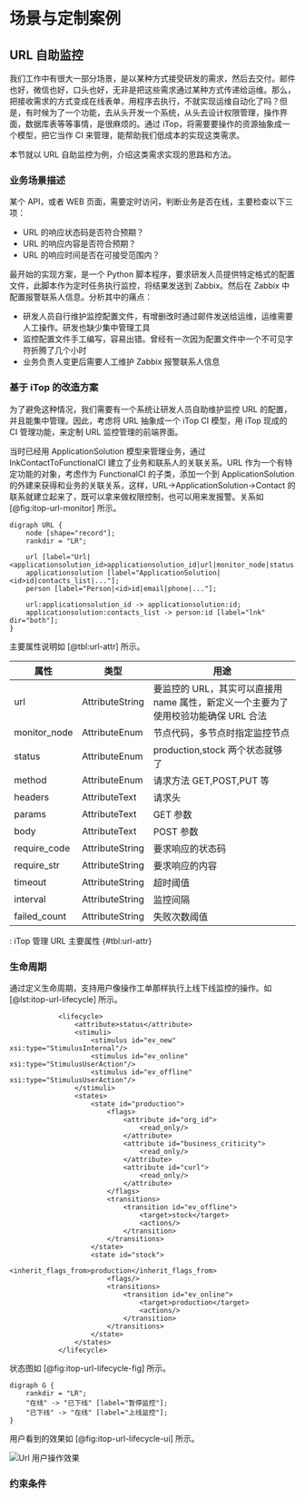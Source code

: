 # 场景与定制案例

## URL 自助监控
我们工作中有很大一部分场景，是以某种方式接受研发的需求，然后去交付。邮件也好，微信也好，口头也好，无非是把这些需求通过某种方式传递给运维。那么，把接收需求的方式变成在线表单，用程序去执行，不就实现运维自动化了吗？但是，有时候为了一个功能，去从头开发一个系统，从头去设计权限管理，操作界面，数据库表等等事情，是很麻烦的。通过 iTop，将需要要操作的资源抽象成一个模型，把它当作 CI 来管理，能帮助我们低成本的实现这类需求。

本节就以 URL 自助监控为例，介绍这类需求实现的思路和方法。

### 业务场景描述
某个 API，或者 WEB 页面，需要定时访问，判断业务是否在线，主要检查以下三项：

- URL 的响应状态码是否符合预期？
- URL 的响应内容是否符合预期？
- URL 的响应时间是否在可接受范围内？

最开始的实现方案，是一个 Python 脚本程序，要求研发人员提供特定格式的配置文件，此脚本作为定时任务执行监控，将结果发送到 Zabbix。然后在 Zabbix 中配置报警联系人信息。分析其中的痛点：

- 研发人员自行维护监控配置文件，有增删改时通过邮件发送给运维，运维需要人工操作。研发也缺少集中管理工具
- 监控配置文件手工编写，容易出错。曾经有一次因为配置文件中一个不可见字符折腾了几个小时
- 业务负责人变更后需要人工维护 Zabbix 报警联系人信息

### 基于 iTop 的改造方案
为了避免这种情况，我们需要有一个系统让研发人员自助维护监控 URL 的配置，并且能集中管理。因此，考虑将 URL 抽象成一个 iTop CI 模型，用 iTop 现成的 CI 管理功能，来定制 URL 监控管理的前端界面。

当时已经用 ApplicationSolution 模型来管理业务，通过 lnkContactToFunctionalCI 建立了业务和联系人的关联关系。URL 作为一个有特定功能的对象，考虑作为 FunctionalCI 的子类，添加一个到 ApplicationSolution 的外建来获得和业务的关联关系，这样，URL->ApplicationSolution->Contact 的联系就建立起来了，既可以拿来做权限控制，也可以用来发报警。关系如 [@fig:itop-url-monitor] 所示。

```{#fig:itop-url-monitor .plot:dot caption="使用 iTop 管理 URL" width=70%}
digraph URL {
	node [shape="record"];
	rankdir = "LR";

	url [label="Url|<applicationsolution_id>applicationsolution_id|url|monitor_node|status|method|header|require_code|require_str|require_time|..."];
	applicationsolution [label="ApplicationSolution|<id>id|contacts_list|..."];
	person [label="Person|<id>id|email|phone|..."];

	url:applicationsolution_id -> applicationsolution:id;
	applicationsolution:contacts_list -> person:id [label="lnk" dir="both"];
}
```

主要属性说明如 [@tbl:url-attr] 所示。

| 属性 | 类型 |用途 |
|--|--|-----|
|url|AttributeString|要监控的 URL，其实可以直接用 name 属性，新定义一个主要为了使用校验功能确保 URL 合法|
|monitor_node|AttributeEnum|节点代码，多节点时指定监控节点|
|status|AttributeEnum|production,stock 两个状态就够了|
|method|AttributeEnum|请求方法 GET,POST,PUT 等|
|headers|AttributeText|请求头|
|params|AttributeText|GET 参数|
|body|AttributeText|POST 参数|
|require_code|AttributeString|要求响应的状态码|
|require_str|AttributeString|要求响应的内容|
|timeout|AttributeString|超时阈值|
|interval|AttributeString|监控间隔|
|failed_count|AttributeString|失败次数阈值|

: iTop 管理 URL 主要属性 {#tbl:url-attr}

### 生命周期

通过定义生命周期，支持用户像操作工单那样执行上线下线监控的操作。如 [@lst:itop-url-lifecycle] 所示。

```{#lst:itop-url-lifecycle .xml caption="Url 的生命周期"}
			<lifecycle>
				<attribute>status</attribute>
				<stimuli>
					<stimulus id="ev_new" xsi:type="StimulusInternal"/>
					<stimulus id="ev_online" xsi:type="StimulusUserAction"/>
					<stimulus id="ev_offline" xsi:type="StimulusUserAction"/>
				</stimuli>
				<states>
					<state id="production">
						<flags>
							<attribute id="org_id">
								<read_only/>
							</attribute>
							<attribute id="business_criticity">
								<read_only/>
							</attribute>
							<attribute id="curl">
								<read_only/>
							</attribute>
						</flags>
						<transitions>
							<transition id="ev_offline">
								<target>stock</target>
								<actions/>
							</transition>
						</transitions>
					</state>
					<state id="stock">
						<inherit_flags_from>production</inherit_flags_from>
						<flags/>
						<transitions>
							<transition id="ev_online">
								<target>production</target>
								<actions/>
							</transition>
						</transitions>
					</state>
				</states>
			</lifecycle>
```

状态图如 [@fig:itop-url-lifecycle-fig] 所示。

```{#fig:itop-url-lifecycle-fig .plot:dot caption="Url 状态图" width=50%}
digraph G {
	rankdir = "LR";
	"在线" -> "已下线" [label="暂停监控"];
	"已下线" -> "在线" [label="上线监控"];
}
```

用户看到的效果如 [@fig:itop-url-lifecycle-ui] 所示。

![Url 用户操作效果](images/itop-url-lifecycle-ui.png)

### 约束条件